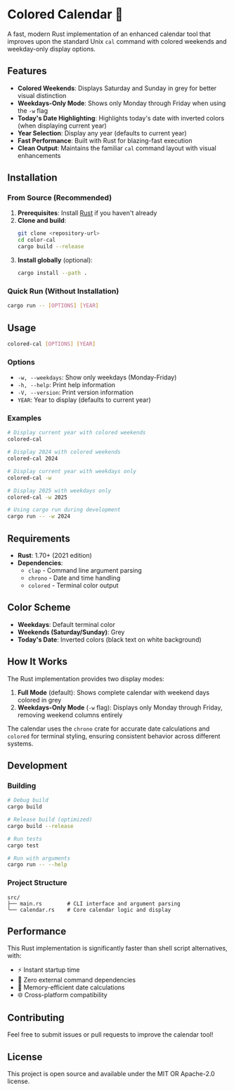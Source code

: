 # Colored Calendar 🦀

A fast, modern Rust implementation of an enhanced calendar tool that improves upon the standard Unix `cal` command with colored weekends and weekday-only display options.

## Features

- **Colored Weekends**: Displays Saturday and Sunday in grey for better visual distinction
- **Weekdays-Only Mode**: Shows only Monday through Friday when using the `-w` flag  
- **Today's Date Highlighting**: Highlights today's date with inverted colors (when displaying current year)
- **Year Selection**: Display any year (defaults to current year)
- **Fast Performance**: Built with Rust for blazing-fast execution
- **Clean Output**: Maintains the familiar `cal` command layout with visual enhancements

## Installation

### From Source (Recommended)

1. **Prerequisites**: Install [Rust](https://rustup.rs/) if you haven't already
2. **Clone and build**:
   ```bash
   git clone <repository-url>
   cd color-cal
   cargo build --release
   ```
3. **Install globally** (optional):
   ```bash
   cargo install --path .
   ```

### Quick Run (Without Installation)

```bash
cargo run -- [OPTIONS] [YEAR]
```

## Usage

```bash
colored-cal [OPTIONS] [YEAR]
```

### Options

- `-w, --weekdays`: Show only weekdays (Monday-Friday)
- `-h, --help`: Print help information
- `-V, --version`: Print version information
- `YEAR`: Year to display (defaults to current year)

### Examples

```bash
# Display current year with colored weekends
colored-cal

# Display 2024 with colored weekends  
colored-cal 2024

# Display current year with weekdays only
colored-cal -w

# Display 2025 with weekdays only
colored-cal -w 2025

# Using cargo run during development
cargo run -- -w 2024
```

## Requirements

- **Rust**: 1.70+ (2021 edition)
- **Dependencies**: 
  - `clap` - Command line argument parsing
  - `chrono` - Date and time handling
  - `colored` - Terminal color output

## Color Scheme

- **Weekdays**: Default terminal color
- **Weekends (Saturday/Sunday)**: Grey
- **Today's Date**: Inverted colors (black text on white background)

## How It Works

The Rust implementation provides two display modes:

1. **Full Mode** (default): Shows complete calendar with weekend days colored in grey
2. **Weekdays-Only Mode** (`-w` flag): Displays only Monday through Friday, removing weekend columns entirely

The calendar uses the `chrono` crate for accurate date calculations and `colored` for terminal styling, ensuring consistent behavior across different systems.

## Development

### Building

```bash
# Debug build
cargo build

# Release build (optimized)
cargo build --release

# Run tests
cargo test

# Run with arguments
cargo run -- --help
```

### Project Structure

```
src/
├── main.rs        # CLI interface and argument parsing
└── calendar.rs    # Core calendar logic and display
```

## Performance

This Rust implementation is significantly faster than shell script alternatives, with:
- ⚡ Instant startup time
- 🔧 Zero external command dependencies  
- 🎯 Memory-efficient date calculations
- 🌐 Cross-platform compatibility

## Contributing

Feel free to submit issues or pull requests to improve the calendar tool!

## License

This project is open source and available under the MIT OR Apache-2.0 license. 